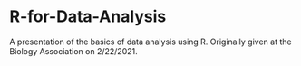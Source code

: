 # R-for-Data-Analysis
A presentation of the basics of data analysis using R. Originally given at the Biology Association on 2/22/2021.
